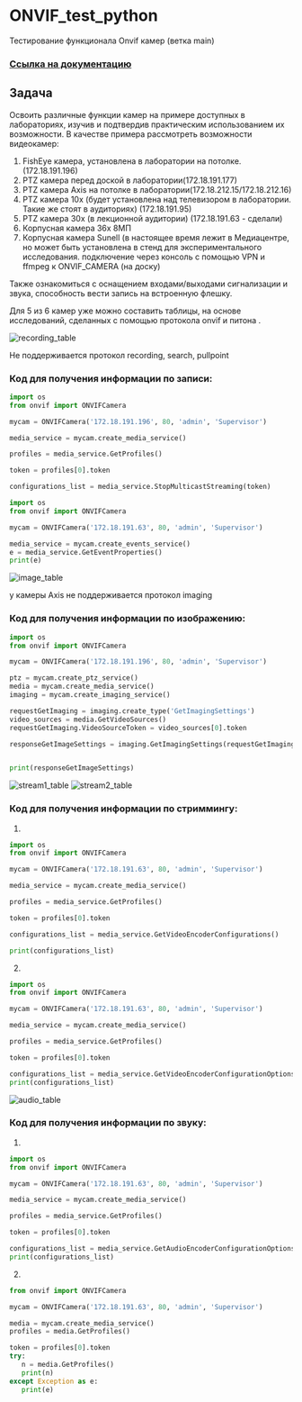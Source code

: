 # ONVIF_test_python
Тестирование функционала Onvif камер (ветка main)

### [Ссылка на документацию](https://wiki.miem.hse.ru/e/ru/edu/tracks/networking/students19/ibyakupov/method_python)
## Задача
Освоить различные функции камер  на примере доступных в лабораториях, изучив и подтвердив практическим использованием их возможности.
В качестве примера рассмотреть возможности видеокамер:
1.	FishEye камера, установлена в лаборатории на потолке.(172.18.191.196)
2.	PTZ камера перед доской в лаборатории(172.18.191.177)
3.	PTZ камера Axis на потолке в лаборатории(172.18.212.15/172.18.212.16)
4.	PTZ камера 10х (будет установлена над телевизором в лаборатории. Такие же стоят в аудиториях) (172.18.191.95)
5.	PTZ камера 30х (в лекционной аудитории) (172.18.191.63 - сделали)
6.	Корпусная камера 36х 8МП 
7.	Корпусная камера Sunell (в настоящее время лежит в Медиацентре, но может быть установлена в стенд для экспериментального исследования. 
подключение через консоль с помощью VPN и ffmpeg к  ONVIF_CAMERA (на доску)

Также ознакомиться с оснащением входами/выходами сигнализации и звука, способность вести запись на встроенную флешку.

Для 5 из 6 камер уже можно составить таблицы, на основе исследований, сделанных с помощью протокола onvif и питона .

![recording_table](https://user-images.githubusercontent.com/75256407/160934173-194b81af-677c-4548-afd7-dd3e1a70086c.png)

Не поддерживается протокол recording, search, pullpoint
### Код для получения информации по записи:
```python
import os
from onvif import ONVIFCamera

mycam = ONVIFCamera('172.18.191.196', 80, 'admin', 'Supervisor')

media_service = mycam.create_media_service()

profiles = media_service.GetProfiles()

token = profiles[0].token

configurations_list = media_service.StopMulticastStreaming(token)
```



```python
import os
from onvif import ONVIFCamera

mycam = ONVIFCamera('172.18.191.63', 80, 'admin', 'Supervisor')

media_service = mycam.create_events_service()
e = media_service.GetEventProperties()
print(e)
```




![image_table](https://user-images.githubusercontent.com/75256407/160934170-091548c8-b13c-4e19-a16f-d434251f434b.png)

 у камеры Axis не поддерживается протокол imaging
### Код для получения информации по изображению:

```python
import os
from onvif import ONVIFCamera

mycam = ONVIFCamera('172.18.191.196', 80, 'admin', 'Supervisor')

ptz = mycam.create_ptz_service()
media = mycam.create_media_service()
imaging = mycam.create_imaging_service()

requestGetImaging = imaging.create_type('GetImagingSettings')
video_sources = media.GetVideoSources()
requestGetImaging.VideoSourceToken = video_sources[0].token

responseGetImageSettings = imaging.GetImagingSettings(requestGetImaging)


print(responseGetImageSettings)
```



![stream1_table](https://user-images.githubusercontent.com/75256407/160934174-7021446c-aa2a-4bb5-b627-a5128e942fd6.png)
![stream2_table](https://user-images.githubusercontent.com/75256407/160934176-5172e445-6572-40fa-a4d0-3817d84e3f5d.png)
		

### Код для получения информации по стриммингу:

1)
```python
import os
from onvif import ONVIFCamera

mycam = ONVIFCamera('172.18.191.63', 80, 'admin', 'Supervisor')

media_service = mycam.create_media_service()

profiles = media_service.GetProfiles()

token = profiles[0].token

configurations_list = media_service.GetVideoEncoderConfigurations()

print(configurations_list)
```


2)

```python
import os
from onvif import ONVIFCamera

mycam = ONVIFCamera('172.18.191.63', 80, 'admin', 'Supervisor')

media_service = mycam.create_media_service()

profiles = media_service.GetProfiles()

token = profiles[0].token

configurations_list = media_service.GetVideoEncoderConfigurationOptions()
print(configurations_list)
```



![audio_table](https://user-images.githubusercontent.com/75256407/160934177-74670bf6-2563-448b-a094-8c0545ea3c5d.png)

### Код для получения информации по звуку:
1)
```python
import os
from onvif import ONVIFCamera

mycam = ONVIFCamera('172.18.191.63', 80, 'admin', 'Supervisor')

media_service = mycam.create_media_service()

profiles = media_service.GetProfiles()

token = profiles[0].token

configurations_list = media_service.GetAudioEncoderConfigurationOptions()
print(configurations_list)

```


2)
```python
from onvif import ONVIFCamera

mycam = ONVIFCamera('172.18.191.63', 80, 'admin', 'Supervisor')

media = mycam.create_media_service()
profiles = media.GetProfiles()

token = profiles[0].token
try:
   n = media.GetProfiles()
   print(n)
except Exception as e:
   print(e)
```



